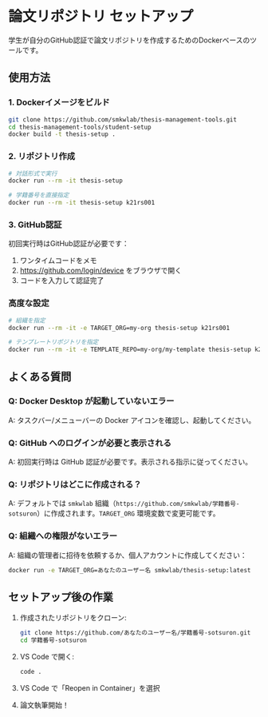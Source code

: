 # 論文リポジトリ セットアップ

学生が自分のGitHub認証で論文リポジトリを作成するためのDockerベースのツールです。

## 使用方法

### 1. Dockerイメージをビルド

```bash
git clone https://github.com/smkwlab/thesis-management-tools.git
cd thesis-management-tools/student-setup
docker build -t thesis-setup .
```

### 2. リポジトリ作成

```bash
# 対話形式で実行
docker run --rm -it thesis-setup

# 学籍番号を直接指定
docker run --rm -it thesis-setup k21rs001
```

### 3. GitHub認証

初回実行時はGitHub認証が必要です：
1. ワンタイムコードをメモ
2. https://github.com/login/device をブラウザで開く
3. コードを入力して認証完了

### 高度な設定

```bash
# 組織を指定
docker run --rm -it -e TARGET_ORG=my-org thesis-setup k21rs001

# テンプレートリポジトリを指定
docker run --rm -it -e TEMPLATE_REPO=my-org/my-template thesis-setup k21rs001
```

## よくある質問

### Q: Docker Desktop が起動していないエラー
A: タスクバー/メニューバーの Docker アイコンを確認し、起動してください。

### Q: GitHub へのログインが必要と表示される
A: 初回実行時は GitHub 認証が必要です。表示される指示に従ってください。

### Q: リポジトリはどこに作成される？
A: デフォルトでは `smkwlab` 組織（`https://github.com/smkwlab/学籍番号-sotsuron`）に作成されます。`TARGET_ORG` 環境変数で変更可能です。

### Q: 組織への権限がないエラー
A: 組織の管理者に招待を依頼するか、個人アカウントに作成してください：
```bash
docker run -e TARGET_ORG=あなたのユーザー名 smkwlab/thesis-setup:latest
```

## セットアップ後の作業

1. 作成されたリポジトリをクローン:
   ```bash
   git clone https://github.com/あなたのユーザー名/学籍番号-sotsuron.git
   cd 学籍番号-sotsuron
   ```

2. VS Code で開く:
   ```bash
   code .
   ```

3. VS Code で「Reopen in Container」を選択

4. 論文執筆開始！
